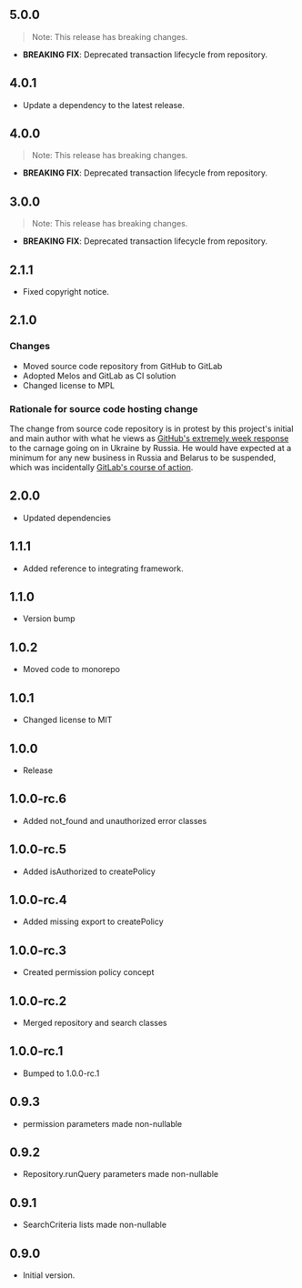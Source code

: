 ## 5.0.0

> Note: This release has breaking changes.

 - **BREAKING** **FIX**: Deprecated transaction lifecycle from repository.

## 4.0.1

 - Update a dependency to the latest release.

## 4.0.0

> Note: This release has breaking changes.

 - **BREAKING** **FIX**: Deprecated transaction lifecycle from repository.

## 3.0.0

> Note: This release has breaking changes.

 - **BREAKING** **FIX**: Deprecated transaction lifecycle from repository.

## 2.1.1

- Fixed copyright notice.

## 2.1.0

### Changes
- Moved source code repository from GitHub to GitLab
- Adopted Melos and GitLab as CI solution
- Changed license to MPL

### Rationale for source code hosting change

The change from source code repository is in protest by this project's initial and main author with what he views as [GitHub's extremely week response](https://github.blog/2022-03-02-our-response-to-the-war-in-ukraine/) to the carnage going on in Ukraine by Russia. He would have expected at a minimum for any new business in Russia and Belarus to be suspended, which was incidentally [GitLab's course of action](https://about.gitlab.com/blog/2022/03/11/gitlab-actions-to-date-regarding-russian-invasion-of-ukraine/#suspending-new-business-in-russia-and-belarus).


## 2.0.0

- Updated dependencies

## 1.1.1

- Added reference to integrating framework.

## 1.1.0

- Version bump

## 1.0.2

- Moved code to monorepo

## 1.0.1

- Changed license to MIT

## 1.0.0

- Release

## 1.0.0-rc.6

- Added not_found and unauthorized error classes

## 1.0.0-rc.5

- Added isAuthorized to createPolicy

## 1.0.0-rc.4

- Added missing export to createPolicy

## 1.0.0-rc.3

- Created permission policy concept

## 1.0.0-rc.2

- Merged repository and search classes

## 1.0.0-rc.1

- Bumped to 1.0.0-rc.1

## 0.9.3

- permission parameters made non-nullable

## 0.9.2

- Repository.runQuery parameters made non-nullable

## 0.9.1

- SearchCriteria lists made non-nullable

## 0.9.0

- Initial version.
